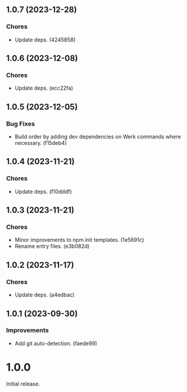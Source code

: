 ## 1.0.7 (2023-12-28)

### Chores

- Update deps. (4245858)

## 1.0.6 (2023-12-08)

### Chores

- Update deps. (ecc22fa)

## 1.0.5 (2023-12-05)

### Bug Fixes

- Build order by adding dev dependencies on Werk commands where necessary. (f15deb4)

## 1.0.4 (2023-11-21)

### Chores

- Update deps. (f10dddf)

## 1.0.3 (2023-11-21)

### Chores

- Minor improvements to npm init templates. (1e5691c)
- Rename entry files. (e3b082d)

## 1.0.2 (2023-11-17)

### Chores

- Update deps. (a4edbac)

## 1.0.1 (2023-09-30)

### Improvements

- Add git auto-detection. (faede99)

# 1.0.0

Initial release.
